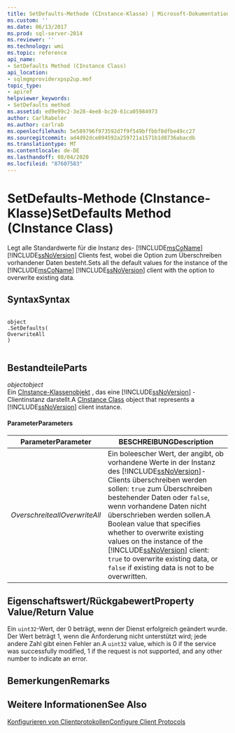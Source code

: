```yaml
---
title: SetDefaults-Methode (CInstance-Klasse) | Microsoft-Dokumentation
ms.custom: ''
ms.date: 06/13/2017
ms.prod: sql-server-2014
ms.reviewer: ''
ms.technology: wmi
ms.topic: reference
api_name:
- SetDefaults Method (CInstance Class)
api_location:
- sqlmgmproviderxpsp2up.mof
topic_type:
- apiref
helpviewer_keywords:
- SetDefaults method
ms.assetid: ed9e99c2-3e28-4ee8-bc20-61ca05984973
author: CarlRabeler
ms.author: carlrab
ms.openlocfilehash: 5e589796f973592d7f9f549bffbbf8dfbe49cc27
ms.sourcegitcommit: ad4d92dce894592a259721a1571b1d8736abacdb
ms.translationtype: MT
ms.contentlocale: de-DE
ms.lasthandoff: 08/04/2020
ms.locfileid: "87607583"
---
```

# <a name="setdefaults-method-cinstance-class"></a><span data-ttu-id="548eb-102">SetDefaults-Methode (CInstance-Klasse)</span><span class="sxs-lookup"><span data-stu-id="548eb-102">SetDefaults Method (CInstance Class)</span></span>
  <span data-ttu-id="548eb-103">Legt alle Standardwerte für die Instanz des- [!INCLUDE[msCoName](../../includes/msconame-md.md)] [!INCLUDE[ssNoVersion](../../includes/ssnoversion-md.md)] Clients fest, wobei die Option zum Überschreiben vorhandener Daten besteht.</span><span class="sxs-lookup"><span data-stu-id="548eb-103">Sets all the default values for the instance of the [!INCLUDE[msCoName](../../includes/msconame-md.md)] [!INCLUDE[ssNoVersion](../../includes/ssnoversion-md.md)] client with the option to overwrite existing data.</span></span>  
  
## <a name="syntax"></a><span data-ttu-id="548eb-104">Syntax</span><span class="sxs-lookup"><span data-stu-id="548eb-104">Syntax</span></span>  
  
```  
  
object  
.SetDefaults(  
OverwriteAll  
)  
  
```  
  
## <a name="parts"></a><span data-ttu-id="548eb-105">Bestandteile</span><span class="sxs-lookup"><span data-stu-id="548eb-105">Parts</span></span>  
 <span data-ttu-id="548eb-106">*object*</span><span class="sxs-lookup"><span data-stu-id="548eb-106">*object*</span></span>  
 <span data-ttu-id="548eb-107">Ein [CInstance-Klassenobjekt](cinstance-class.md) , das eine [!INCLUDE[ssNoVersion](../../includes/ssnoversion-md.md)] -Clientinstanz darstellt.</span><span class="sxs-lookup"><span data-stu-id="548eb-107">A [CInstance Class](cinstance-class.md) object that represents a [!INCLUDE[ssNoVersion](../../includes/ssnoversion-md.md)] client instance.</span></span>  
  
#### <a name="parameters"></a><span data-ttu-id="548eb-108">Parameter</span><span class="sxs-lookup"><span data-stu-id="548eb-108">Parameters</span></span>  
  
|<span data-ttu-id="548eb-109">Parameter</span><span class="sxs-lookup"><span data-stu-id="548eb-109">Parameter</span></span>|<span data-ttu-id="548eb-110">BESCHREIBUNG</span><span class="sxs-lookup"><span data-stu-id="548eb-110">Description</span></span>|  
|---------------|-----------------|  
|<span data-ttu-id="548eb-111">*Overschreiteall*</span><span class="sxs-lookup"><span data-stu-id="548eb-111">*OverwriteAll*</span></span>|<span data-ttu-id="548eb-112">Ein boleescher Wert, der angibt, ob vorhandene Werte in der Instanz des [!INCLUDE[ssNoVersion](../../includes/ssnoversion-md.md)]-Clients überschreiben werden sollen: `true` zum Überschreiben bestehender Daten oder `false`, wenn vorhandene Daten nicht überschrieben werden sollen.</span><span class="sxs-lookup"><span data-stu-id="548eb-112">A Boolean value that specifies whether to overwrite existing values on the instance of the [!INCLUDE[ssNoVersion](../../includes/ssnoversion-md.md)] client: `true` to overwrite existing data, or `false` if existing data is not to be overwritten.</span></span>|  
  
## <a name="property-valuereturn-value"></a><span data-ttu-id="548eb-113">Eigenschaftswert/Rückgabewert</span><span class="sxs-lookup"><span data-stu-id="548eb-113">Property Value/Return Value</span></span>  
 <span data-ttu-id="548eb-114">Ein `uint32`-Wert, der 0 beträgt, wenn der Dienst erfolgreich geändert wurde. Der Wert beträgt 1, wenn die Anforderung nicht unterstützt wird; jede andere Zahl gibt einen Fehler an.</span><span class="sxs-lookup"><span data-stu-id="548eb-114">A `uint32` value, which is 0 if the service was successfully modified, 1 if the request is not supported, and any other number to indicate an error.</span></span>  
  
## <a name="remarks"></a><span data-ttu-id="548eb-115">Bemerkungen</span><span class="sxs-lookup"><span data-stu-id="548eb-115">Remarks</span></span>  
  
## <a name="see-also"></a><span data-ttu-id="548eb-116">Weitere Informationen</span><span class="sxs-lookup"><span data-stu-id="548eb-116">See Also</span></span>  
 [<span data-ttu-id="548eb-117">Konfigurieren von Clientprotokollen</span><span class="sxs-lookup"><span data-stu-id="548eb-117">Configure Client Protocols</span></span>](https://technet.microsoft.com/library/ms181035.aspx)  
  
  

